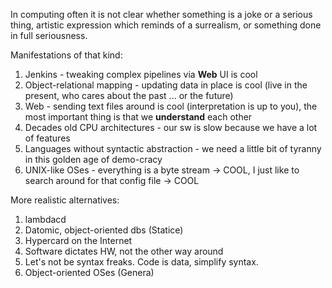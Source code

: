 In computing often it is not clear whether something is a joke or a serious thing, artistic expression which reminds of a surrealism, or something done in full seriousness.  

Manifestations of that kind:  
1. Jenkins - tweaking complex pipelines via **Web** UI is cool
2. Object-relational mapping - updating data in place is cool (live in the present, who cares about the past ... or the future)
3. Web - sending text files around is cool (interpretation is up to you), the most important thing is that we **understand** each other
4. Decades old CPU architectures - our sw is slow because we have a lot of features
5. Languages without syntactic abstraction - we need a little bit of tyranny in this golden age of demo-cracy
6. UNIX-like OSes - everything is a byte stream -> COOL, I just like to search around for that config file -> COOL

More realistic alternatives:
1. lambdacd
2. Datomic, object-oriented dbs (Statice)
3. Hypercard on the Internet
4. Software dictates HW, not the other way around
5. Let's not be syntax freaks. Code is data, simplify syntax.
6. Object-oriented OSes (Genera)

